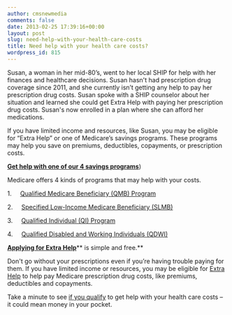 ```yaml
---
author: cmsnewmedia
comments: false
date: 2013-02-25 17:39:16+00:00
layout: post
slug: need-help-with-your-health-care-costs
title: Need help with your health care costs?
wordpress_id: 815
---
```


Susan, a woman in her mid-80’s, went to her local SHIP for help with her finances and healthcare decisions. Susan hasn't had prescription drug coverage since 2011, and she currently isn’t getting any help to pay her prescription drug costs. Susan spoke with a SHIP counselor about her situation and learned she could get Extra Help with paying her prescription drug costs. Susan's now enrolled in a plan where she can afford her medications.

If you have limited income and resources, like Susan, you may be eligible for “Extra Help” or one of Medicare’s savings programs. These programs may help you save on premiums, deductibles, copayments, or prescription costs.

[**Get help with one of our 4 savings programs**](http://www.medicare.gov/your-medicare-costs/help-paying-costs/medicare-savings-program/medicare-savings-programs.html#qmb))

Medicare offers 4 kinds of programs that may help with your costs.

1.     [Qualified Medicare Beneficiary (QMB) Program](http://www.medicare.gov/your-medicare-costs/help-paying-costs/medicare-savings-program/medicare-savings-programs.html#qmb)

2.     [Specified Low-Income Medicare Beneficiary (SLMB)](http://www.medicare.gov/your-medicare-costs/help-paying-costs/medicare-savings-program/medicare-savings-programs.html#slmb)

3.     [Qualified Individual (QI) Program](http://www.medicare.gov/your-medicare-costs/help-paying-costs/medicare-savings-program/medicare-savings-programs.html#qi)

4.     [Qualified Disabled and Working Individuals (QDWI)](http://www.medicare.gov/your-medicare-costs/help-paying-costs/medicare-savings-program/medicare-savings-programs.html#qdwi)

[**Applying for Extra Help**](https://secure.ssa.gov/i1020/start)** is simple and free.**

Don't go without your prescriptions even if you’re having trouble paying for them. If you have limited income or resources, you may be eligible for [Extra Help](http://www.medicare.gov/your-medicare-costs/help-paying-costs/save-on-drug-costs/save-on-drug-costs.html) to help pay Medicare prescription drug costs, like premiums, deductibles and copayments.

Take a minute to see [if you qualify](http://www.medicare.gov/your-medicare-costs/help-paying-costs/save-on-drug-costs/save-on-drug-costs.html) to get help with your health care costs – it could mean money in your pocket.
